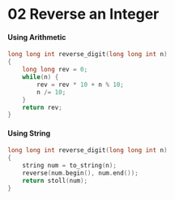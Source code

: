 # 02 Reverse an Integer

#### Using Arithmetic

```cpp
long long int reverse_digit(long long int n)
{
    long long rev = 0;
    while(n) {
        rev = rev * 10 + n % 10;
        n /= 10;
    }
    return rev;
}
```

#### Using String

```cpp
long long int reverse_digit(long long int n)
{
    string num = to_string(n);
    reverse(num.begin(), num.end());
    return stoll(num);
}
```
